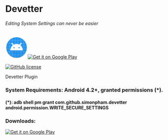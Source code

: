 # Devetter
###### Editing System Settings can never be easier

<img src="app/src/main/res/mipmap-xhdpi/ic_launcher_round.png" height="70px"><a href='https://play.google.com/store/apps/details?id=com.github.simonpham.devetter'><img alt='Get it on Google Play' src='https://play.google.com/intl/en_us/badges/images/generic/en_badge_web_generic.png' height="70px"/></a>

[![GitHub license](https://img.shields.io/github/license/simonpham/Devetter-Plugin.svg)](https://github.com/simonpham/Devetter-Plugin)

Devetter Plugin

### System Requirements: Android 4.2+, granted permissions (*).

#### (*): adb shell pm grant com.github.simonpham.devetter android.permission.WRITE_SECURE_SETTINGS

### Downloads:
<a href='https://play.google.com/store/apps/details?id=com.github.simonpham.devetter'><img alt='Get it on Google Play' src='https://play.google.com/intl/en_us/badges/images/generic/en_badge_web_generic.png' height="50px"/></a>
